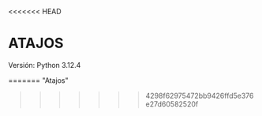 <<<<<<< HEAD
# ATAJOS
Versión: Python 3.12.4


=======
"Atajos"
>>>>>>> 4298f62975472bb9426ffd5e376e27d60582520f
